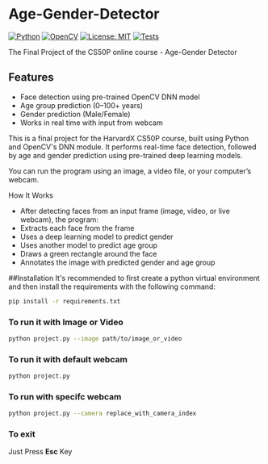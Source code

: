 # Age-Gender-Detector
[![Python](https://img.shields.io/badge/Python-3.7%2B-blue)](https://www.python.org/)
[![OpenCV](https://img.shields.io/badge/OpenCV-4.x-green)](https://opencv.org/)
[![License: MIT](https://img.shields.io/badge/License-MIT-yellow.svg)](https://opensource.org/licenses/MIT)
[![Tests](https://img.shields.io/badge/tests-pytest%20✓-brightgreen)](https://pytest.org/)

The Final Project of the CS50P online course - Age-Gender Detector
## Features

- Face detection using pre-trained OpenCV DNN model
- Age group prediction (0–100+ years)
- Gender prediction (Male/Female)
- Works in real time with input from webcam

This is a final project for the HarvardX CS50P course, built using Python and OpenCV's DNN module. It performs real-time face detection, followed by age and gender prediction using pre-trained deep learning models.

You can run the program using an image, a video file, or your computer’s webcam.

How It Works
- After detecting faces from an input frame (image, video, or live webcam), the program:
- Extracts each face from the frame
- Uses a deep learning model to predict gender
- Uses another model to predict age group
- Draws a green rectangle around the face
- Annotates the image with predicted gender and age group

##Installation
It's recommended to first create a python virtual environment and then install the requirements with the following command:
```bash
pip install -r requirements.txt
```

### To run it with Image or Video
```bash
python project.py --image path/to/image_or_video
```
### To run it with default webcam
```bash
python project.py
```
### To run with specifc webcam
```bash
python project.py --camera replace_with_camera_index
```
### To exit
Just Press **Esc** Key

 

